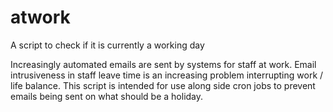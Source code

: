 # atwork

A script to check if it is currently a working day

Increasingly automated emails are sent by systems for staff at work. Email intrusiveness in staff leave time is an increasing problem interrupting work / life balance. This script is intended for use along side cron jobs to prevent emails being sent on what should be a holiday.

